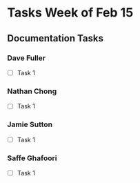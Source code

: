 
# Tasks Week of Feb 15 #

## Documentation Tasks ##

### Dave Fuller ###

- [ ] Task 1

### Nathan Chong ###

- [ ] Task 1

### Jamie Sutton ### 

- [ ] Task 1

### Saffe Ghafoori ###
 
- [ ] Task 1